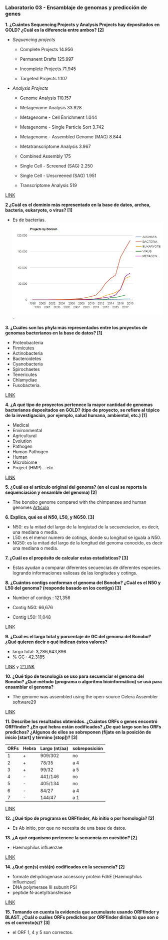 ### Laboratorio 03 - Ensamblaje de genomas y predicción de genes

**1. ¿Cuántos Sequencing Projects y Analysis Projects hay depositados en GOLD? ¿Cuál es la diferencia entre ambos? [2]**

  - *Sequencing projects*
  
    - Complete Projects 14.956

    - Permanent Drafts 125.997

    - Incomplete Projects 71.945

    - Targeted Projects 1.107


  - *Analysis Projects*

    - Genome Analysis 110.157 

    - Metagenome Analysis 33.928 

    - Metagenome - Cell Enrichment 1.044 

    - Metagenome - Single Particle Sort 3.742 

    - Metagenome - Assembled Genome (MAG) 8.844

    - Metatranscriptome Analysis 3.967

    - Combined Assembly 175

    - Single Cell - Screened (SAG) 2.250

    - Single Cell - Unscreened (SAG) 1.951

    - Transcriptome Analysis 519


[LINK](https://gold.jgi.doe.gov/statistics)

**2 ¿Cuál es el dominio más representado en la base de datos, archea, bacteria, eukaryote, o virus? [1]**

  - Es de bacterias.
![DOMINIO BACTERIA](https://github.com/Matiassalinasp/imagenes/blob/master/Captura.JPG?raw=true)-

**3. ¿Cuáles son los phyla más representados entre los proyectos de genomas bacterianos en la base de datos? [1]**

 - Proteobacteria
 - Firmicutes
 - Actinobacteria
 - Bacteroidetes
 - Cyanobacteria
 - Spirochaetes 
 - Tenericutes
 - Chlamydiae
 - Fusobacteria.
 
 [LINK](https://gold.jgi.doe.gov/statistics)
 
 **4. ¿A qué tipo de proyectos pertenece la mayor cantidad de genomas bacterianos depositados en GOLD? (tipo de proyecto, se refiere al tópico de la investigación, por ejemplo, salud humana, ambiental, etc.) [1]**

 - Medical
 - Environmental
 - Agricultural
 - Evolution
 - Pathogen
 - Human Pathogen
 - Human
 - Microbiome
 - Project (HMP)... etc.
 
[LINK](https://gold.jgi.doe.gov/statistics)

**5. ¿Cuál es el artículo original del genoma? (en el cual se reporta la sequenciación y ensamble del genoma) [2]**

  - The bonobo genome compared with the chimpanzee and human genomes
 [Artículo](https://www.nature.com/articles/nature11128)
 

**6. Explica, qué es el N50, L50, y NG50. [3]**

  - N50: es la mitad del largo de la longiutud de la secuenciacion, es decir, una mediana o media.
  - L50: es el menor numero de cotings, donde su longitud se iguala a N50.
  - NG50: es la mitad del largo de la longitud del genoma conocido, es decir una mediana o media.

**7. ¿Cuál es el propósito de calcular estas estadísticas? [3]**

  - Estas ayudan a comparar diferentes secuencias de diferentes especies. logrando informaciones valiosas de las longitudes y cotings.

**8. ¿Cuántos contigs conforman el genoma del Bonobo? ¿Cuál es el N50 y L50 del genoma? (responde basado en los contigs) [3]**

  - Number of contigs	: 121,356

  - Contig N50:	 66,676

  - Contig L50:	 11,048



[LINK](https://www.ncbi.nlm.nih.gov/assembly/GCF_000258655.2)

**9. ¿Cuál es el largo total y porcentaje de GC del genoma del Bonobo? ¿Qué quieren decir o qué indican éstos valores?**

  - largo total: 3,286,643,896
  - % GC : 42.3185
  
[LINK](https://www.ncbi.nlm.nih.gov/assembly/GCF_000258655.2) y [2°LINK](https://www.ncbi.nlm.nih.gov/genome/?term=txid9597[Organism:noexp])

**10. ¿Qué tipo de tecnología se uso para secuenciar el genoma del Bonobo? ¿Qué método (programa o algorítmo bioinformático) se usó para ensamblar el genoma?**

  - The genome was assembled using the open-source Celera Assembler software29
  
  
[LINK](https://www.nature.com/articles/nature11128)

**11. Describe los resultados obtenidos. ¿Cuántos ORFs o genes encontró ORFfinder? ¿En qué hebra están codificados? ¿De qué largo son los ORFs predichos? ¿Algunos de ellos se sobreponen (fíjate en la posición de inicio [start] y término [stop])? [3]**

| ORFs     | Hebra     | Largo (nt/aa)| sobreposición|
| ------------- | ------------- | ------------- |------------- |
| 1 |   + | 909/302|no|
|2 | + | 78/35| a 4|
|3| +| 99/32| a 5|
|4|-|441/146|no|
|5|-|405/134|no|
|6|-|84/27| a 4|
|7|-|144/47| a 1|.

[LINK](https://www.ncbi.nlm.nih.gov/orffinder/)

**12. ¿Qué tipo de programa es ORFfinder, Ab initio o por homología? [2]**

  -  Es Ab initio, por que no necesita de una base de datos.
  
**13. ¿A qué organismo pertenece la secuencia en cuestión? [2]**

  - Haemophilus influenzae
  
[LINK](https://blast.ncbi.nlm.nih.gov/Blast.cgi)

**14. ¿Qué gen(s) está(n) codificados en la secuencia? [2]**

  - formate dehydrogenase accessory protein FdhE [Haemophilus influenzae] 
  - DNA polymerase III subunit PSI
  - peptide N-acetyltransferase 

[LINK](https://blast.ncbi.nlm.nih.gov/Blast.cgi#alnHdr_491962129)


**15. Tomando en cuenta la evidencia que acumulaste usando ORFfinder y BLAST. ¿Cuál o cuáles ORFs predichos por ORFfinder dirías tú que son o es el correcto(s)? [3]**

  - el ORF 1, 4 y 5 son correctos.







